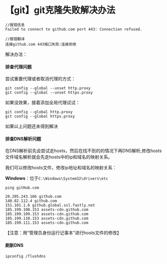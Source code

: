 # 【git】git克隆失败解决办法


```
//报错信息
Failed to connect to github.com port 443: Connection refused.

//报错翻译
连接github.com 443端口失败:连接拒绝
```

解决办法：

#### 排查代理问题

尝试重置代理或者取消代理的方式：

```apl
git config --global --unset http.proxy
git config --global --unset https.proxy
```

如果没效果，接着添加全局代理试试：

```apl
git config --global http.proxy
git config --global https.proxy
```

如果以上问题还未得到解决

#### 排查DNS解析问题

在DNS解析前先会尝试走hosts，然后在找不到的的情况下再DNS解析,修改hosts文件域名解析就会先走hosts中的ip和域名的映射关系。

我们可以修改hosts文件，修改ip地址和域名的映射关系：

**Windows**：位于`C:\Windows\System32\drivers\etc`

```apl
ping gitHub.com
```

```apl
20.205.243.166 github.com
140.82.112.4 github.com
151.101.1.6 github.global.ssl.fastly.net
185.199.108.153 assets-cdn.github.com
185.199.109.153 assets-cdn.github.com
185.199.110.153 assets-cdn.github.com
185.199.111.153 assets-cdn.github.com
```

【注意：用“管理员身份运行记事本”进行hosts文件的修改】

#### 刷新DNS

```apl
ipconfig /flushdns
```


